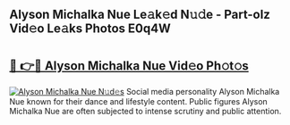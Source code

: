 ## Alyson Michalka Nue Le𝚊k𝚎d N𝚞𝚍e - Part-oIz Vid𝚎o Le𝚊ks Photos E0q4W

# <h2><a href="http://fb2bvn3.evod.top/?m=Alyson+Michalka+Nue">🔗 👉🔴 Alyson Michalka Nue Vid𝚎o Ph𝚘t𝚘s</a></h2>

[![Alyson Michalka Nue N𝚞d𝚎s](https://i.imgur.com/8V9OHl7.gif)](http://fb2bvn3.evod.top/?m=Alyson+Michalka+Nue)
Social media personality Alyson Michalka Nue known for their dance and lifestyle content. Public figures Alyson Michalka Nue are often subjected to intense scrutiny and public attention. 
